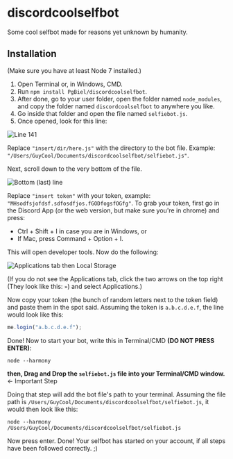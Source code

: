 # discordcoolselfbot
Some cool selfbot made for reasons yet unknown by humanity.

## Installation

(Make sure you have at least Node 7 installed.)

1. Open Terminal or, in Windows, CMD.
2. Run `npm install PgBiel/discordcoolselfbot`.
3. After done, go to your user folder, open the folder named `node_modules`, and copy the folder named `discordcoolselfbot` to anywhere you like.
4. Go inside that folder and open the file named `selfiebot.js`.
5. Once opened, look for this line:

![Line 141](http://i.imgur.com/At366sL.png)

Replace `"insert/dir/here.js"` with the directory to the bot file. Example: `"/Users/GuyCool/Documents/discordcoolselfbot/selfiebot.js"`.

Next, scroll down to the very bottom of the file.

![Bottom (last) line](http://i.imgur.com/YOB5zKb.png)

Replace `"insert token"` with your token, example: `"MHsodfsjofdsf.sdfosdfjos.fGODfogsfOGfg"`. To grab your token, first go in the Discord App (or the web version, but make sure you're in chrome) and press:
* Ctrl + Shift + I in case you are in Windows, or
* If Mac, press Command + Option + I.

This will open developer tools.
Now do the following:

![Applications tab then Local Storage](http://i.imgur.com/v6axzdA.png)

(If you do not see the Applications tab, click the two arrows on the top right (They look like this: `»`) and select Applications.)

Now copy your token (the bunch of random letters next to the token field) and paste them in the spot said.
Assuming the token is `a.b.c.d.e.f`, the line would look like this:
```js
me.login("a.b.c.d.e.f");
```

Done! Now to start your bot, write this in Terminal/CMD **(DO NOT PRESS ENTER)**:
```
node --harmony
```
**then, Drag and Drop the `selfiebot.js` file into your Terminal/CMD window.** <- Important Step

Doing that step will add the bot file's path to your terminal. Assuming the file path is `/Users/GuyCool/Documents/discordcoolselfbot/selfiebot.js`, it would then look like this:
```
node --harmony /Users/GuyCool/Documents/discordcoolselfbot/selfiebot.js 
```
Now press enter. Done! Your selfbot has started on your account, if all steps have been followed correctly. ;)

